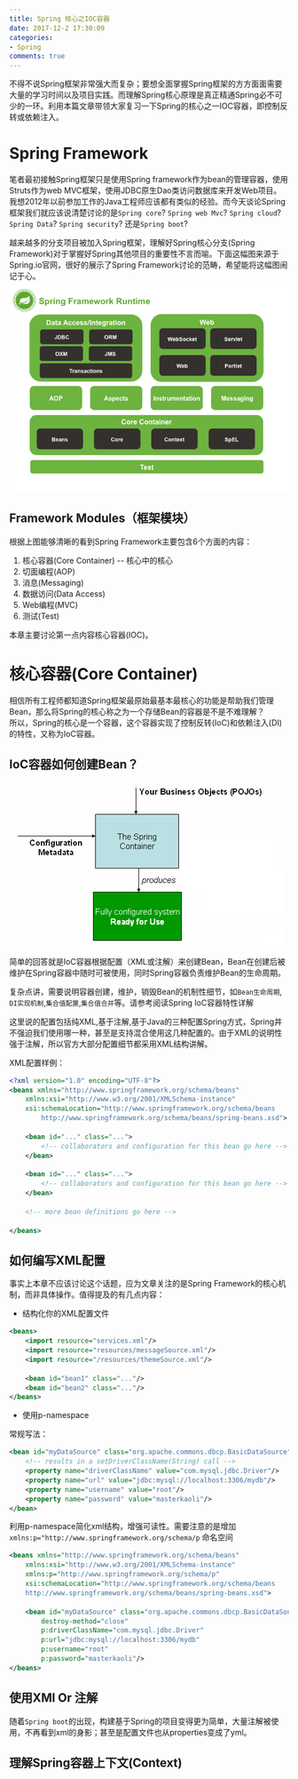 ```yaml
---
title: Spring 核心之IOC容器
date: 2017-12-2 17:30:09
categories:
- Spring
comments: true
---
```


不得不说Spring框架非常强大而复杂；要想全面掌握Spring框架的方方面面需要大量的学习时间以及项目实践。而理解Spring核心原理是真正精通Spring必不可少的一环。利用本篇文章带领大家复习一下Spring的核心之一IOC容器，即控制反转或依赖注入。

# Spring Framework
笔者最初接触Spring框架只是使用Spring framework作为bean的管理容器，使用Struts作为web MVC框架，使用JDBC原生Dao类访问数据库来开发Web项目。我想2012年以前参加工作的Java工程师应该都有类似的经验。而今天谈论Spring框架我们就应该说清楚讨论的是```Spring core```? ```Spring web Mvc```? ```Spring cloud```? ```Spring Data```? ```Spring security```? 还是```Spring boot```?

越来越多的分支项目被加入Spring框架，理解好Spring核心分支(Spring Framework)对于掌握好Spring其他项目的重要性不言而喻。下面这幅图来源于Spring.io官网，很好的展示了Spring Framework讨论的范畴，希望能将这幅图闹记于心。
![](/assets/img/spring/spring-overview.png)

## Framework Modules（框架模块）
根据上图能够清晰的看到Spring Framework主要包含6个方面的内容：
1. 核心容器(Core Container) -- 核心中的核心
2. 切面编程(AOP)
3. 消息(Messaging)
4. 数据访问(Data Access)
5. Web编程(MVC)
6. 测试(Test)

本章主要讨论第一点内容核心容器(IOC)。

# 核心容器(Core Container)
相信所有工程师都知道Spring框架最原始最基本最核心的功能是帮助我们管理Bean，那么将Spring的核心称之为一个存储Bean的容器是不是不难理解？    
所以，Spring的核心是一个容器，这个容器实现了控制反转(IoC)和依赖注入(DI)的特性，又称为IoC容器。

## IoC容器如何创建Bean？
![](/assets/img/spring/container-magic.png)

简单的回答就是IoC容器根据配置（XML或注解）来创建Bean，Bean在创建后被维护在Spring容器中随时可被使用，同时Spring容器负责维护Bean的生命周期。

复杂点讲，需要说明容器创建，维护，销毁Bean的机制性细节，如```Bean生命周期```, ```DI实现机制```,```集合值配置```,```集合值合并```等。请参考阅读Spring IoC容器特性详解

这里说的配置包括纯XML,基于注解,基于Java的三种配置Spring方式，Spring并不强迫我们使用哪一种，甚至是支持混合使用这几种配置的。由于XML的说明性强于注解，所以官方大部分配置细节都采用XML结构讲解。

XML配置样例：

```xml
<?xml version="1.0" encoding="UTF-8"?>
<beans xmlns="http://www.springframework.org/schema/beans"
    xmlns:xsi="http://www.w3.org/2001/XMLSchema-instance"
    xsi:schemaLocation="http://www.springframework.org/schema/beans
        http://www.springframework.org/schema/beans/spring-beans.xsd">

    <bean id="..." class="...">
        <!-- collaborators and configuration for this bean go here -->
    </bean>

    <bean id="..." class="...">
        <!-- collaborators and configuration for this bean go here -->
    </bean>

    <!-- more bean definitions go here -->

</beans>
```

## 如何编写XML配置
事实上本章不应该讨论这个话题，应为文章关注的是Spring Framework的核心机制，而非具体操作。值得提及的有几点内容：

- 结构化你的XML配置文件

```xml
<beans>
    <import resource="services.xml"/>
    <import resource="resources/messageSource.xml"/>
    <import resource="/resources/themeSource.xml"/>

    <bean id="bean1" class="..."/>
    <bean id="bean2" class="..."/>
</beans>
```

- 使用p-namespace   

常规写法：

```xml
<bean id="myDataSource" class="org.apache.commons.dbcp.BasicDataSource" destroy-method="close">
    <!-- results in a setDriverClassName(String) call -->
    <property name="driverClassName" value="com.mysql.jdbc.Driver"/>
    <property name="url" value="jdbc:mysql://localhost:3306/mydb"/>
    <property name="username" value="root"/>
    <property name="password" value="masterkaoli"/>
</bean>
```

利用p-namespace简化xml结构，增强可读性。需要注意的是增加```xmlns:p="http://www.springframework.org/schema/p``` 命名空间

```xml
<beans xmlns="http://www.springframework.org/schema/beans"
    xmlns:xsi="http://www.w3.org/2001/XMLSchema-instance"
    xmlns:p="http://www.springframework.org/schema/p"
    xsi:schemaLocation="http://www.springframework.org/schema/beans
    http://www.springframework.org/schema/beans/spring-beans.xsd">

    <bean id="myDataSource" class="org.apache.commons.dbcp.BasicDataSource"
        destroy-method="close"
        p:driverClassName="com.mysql.jdbc.Driver"
        p:url="jdbc:mysql://localhost:3306/mydb"
        p:username="root"
        p:password="masterkaoli"/>
</beans>
```

## 使用XMl Or 注解
随着```Spring boot```的出现，构建基于Spring的项目变得更为简单，大量注解被使用，不再看到xml的身影；甚至是配置文件也从properties变成了yml。

## 理解Spring容器上下文(Context)
